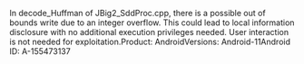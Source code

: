 In decode_Huffman of JBig2_SddProc.cpp, there is a possible out of bounds write due to an integer overflow. This could lead to local information disclosure with no additional execution privileges needed. User interaction is not needed for exploitation.Product: AndroidVersions: Android-11Android ID: A-155473137